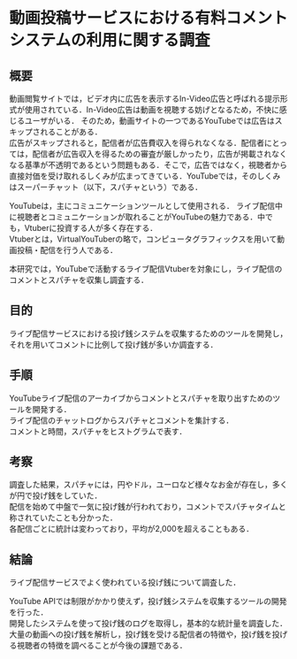 # 動画投稿サービスにおける有料コメントシステムの利用に関する調査
## 概要
動画閲覧サイトでは，ビデオ内に広告を表示するIn-Video広告と呼ばれる提示形式が使用されている．In-Video広告は動画を視聴する妨げとなるため，不快に感じるユーザがいる． 
そのため，動画サイトの一つであるYouTubeでは広告はスキップされることがある．  
広告がスキップされると，配信者が広告費収入を得られなくなる．配信者にとっては，配信者が広告収入を得るための審査が厳しかったり，広告が掲載されなくなる基準が不透明であるという問題もある．そこで，広告ではなく，視聴者から直接対価を受け取れるしくみが広まってきている．YouTubeでは，そのしくみはスーパーチャット（以下，スパチャという）である． 

YouTubeは，主にコミュニケーションツールとして使用される． 
ライブ配信中に視聴者とコミュニケーションが取れることがYouTubeの魅力である．中でも，Vtuberに投資する人が多く存在する．  
Vtuberとは，VirtualYouTuberの略で，コンピュータグラフィックスを用いて動画投稿・配信を行う人である．  

本研究では，YouTubeで活動するライブ配信Vtuberを対象にし，ライブ配信のコメントとスパチャを収集し調査する．  

## 目的
ライブ配信サービスにおける投げ銭システムを収集するためのツールを開発し，それを用いてコメントに比例して投げ銭が多いか調査する．

## 手順
YouTubeライブ配信のアーカイブからコメントとスパチャを取り出すためのツールを開発する．  
ライブ配信のチャットログからスパチャとコメントを集計する．  
コメントと時間，スパチャをヒストグラムで表す．

## 考察
調査した結果，スパチャには，円やドル，ユーロなど様々なお金が存在し，多くが円で投げ銭をしていた．  
配信を始めて中盤で一気に投げ銭が行われており，コメントでスパチャタイムと称されていたことも分かった．  
各配信ごとに統計は変わっており，平均が2,000を超えることもある．  

## 結論
ライブ配信サービスでよく使われている投げ銭について調査した．

YouTube APIでは制限がかかり使えず，投げ銭システムを収集するツールの開発を行った．  
開発したシステムを使って投げ銭のログを取得し，基本的な統計量を調査した．大量の動画への投げ銭を解析し，投げ銭を受ける配信者の特徴や，投げ銭を投げる視聴者の特徴を調べることが今後の課題である．
